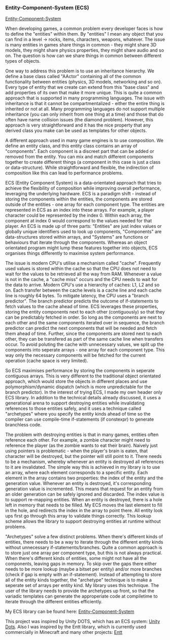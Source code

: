 ### Entity-Component-System (ECS)
[Entity-Component-System](https://github.com/ozzysmithjones/entity-component-system) 

When developing games, a common problem every developer faces is how to define the "entities" within them. By "entities" I mean any object that you can find in a level -> rocks, items, characters, weapons, whatever. The issue is many entities in games share things in common - they might share 3D models, they might share physics properties, they might share audio and so on. The question is how can we share things in common between different types of objects.

One way to address this problem is to use an inheritance hierarchy. We define a base class called "AActor" containing all of the common functionality between entities (physics, 3D models, networking and so on). Every type of entity that we create can extend from this "base class" and add properties of its own that make it more unique. This is quite a common approach that is supported in many programming languages. The issue with inheritance is that it cannot be compartmentalized - either the entire thing is inherited or not at all. Many programming languages do not support multiple inheritance (you can only inherit from one thing at a time) and those that do often have name collision issues (the diamond problem). However, this approach is very straightforward and it has the nice property that any derived class you make can be used as templates for other objects.

A different approach used in many game engines is to use composition. We define an entity class, and this entity class contains an array of "components". Each component is a discreet part that can be added or removed from the entity. You can mix and match different components together to create different things (a component in this case is just a class or data-structure). While straightforward and flexible, the indirection of composition like this can lead to performance problems. 

ECS (Entity Component System) is a data-orientated approach that tries to achieve the flexibility of composition while improving overall performance, leveraging the underlying hardware. ECS is a paradigm shift - instead of storing the components within the entities, the components are stored outside of the entities - one array for each component type. The entities are represented in ECS as an index into these arrays. For example, a player character could be represented by the index 0. Within each array, the component at index 0 would correspond to the values needed for that player. An ECS is made up of three parts: "Entities" are just index values or globally unique identifiers used to look up components, "Components" are data-structures stored within arrays, and "Systems" are functions or behaviours that iterate through the components. Whereas an object orientated program might lump these features together into objects, ECS organises things differently to maximise system performance. 

The issue is modern CPU's utilise a mechanism called "cache". Frequently used values is stored within the cache so that the CPU does not need to wait for the values to be retrieved all the way from RAM. Whenever a value is not in the cache, a "cache miss" occurs and the CPU needs to wait for the data to arrive. Modern CPU's use a hierarchy of caches: L1, L2 and so on. Each transfer between the cache levels is a cache line and each cache line is roughly 64 bytes. To mitigate latency, the CPU uses a "branch predictor". The branch predictor predicts the outcome of if-statements to fetch values to the cache ahead of time. ECS leverages these properties, storing the entity components next to each other (contiguously) so that they can be predictably fetched in order. So long as the components are next to each other and the same components iterated over in sequence, the branch predictor can predict the next components that will be needed and fetch them ahead of time. Further, since the components are stored next to each other, they can be transfered as part of the same cache line when transfers occur. To avoid poluting the cache with unnecessary values, we split up the components into seperate arrays - one array for each component type. This way only the necessary components will be fetched for the current operation (cache space is very limited). 

So ECS maximises performance by storing the components in seperate contiguous arrays. This is very different to the traditional object orientated approach, which would store the objects in different places and use polymorphism/dynamic dispatch (which is more unpredictable for the branch predictor). In the interest of trying ECS, I made my own header only ECS library. In addition to the technical details already discussed, it uses a generational arena to support destroying entities while invalidating references to those entities safely, and it uses a technique called "archetypes" where you specify the entity kinds ahead of time so the compiler can use compile-time if-statements (if constexpr) to generate branchless code. 

The problem with destroying entities is that in many games, entities often reference each other. For example, a zombie character might need to reference the player (as the zombie wants to eat their brain). Naively just using pointers is problematic - when the player's brain is eaten, that character will be destroyed, but the pointer will still point to it. There needs to be a mechanism, whereby whenever an entity is destroyed all references to it are invalidated. The simple way this is achieved in my library is to use an array, where each element corresponds to a specific entity. Each element in the array contains two properties: the index of the entity and the generation value. Whenever an entity is destroyed, it's corresponding generation value is incremented. This means that request for an entity from an older generation can be safely ignored and discarded. The index value is to support re-mapping entities. When an entity is destroyed, there is a hole left in memory that needs to be filled. My ECS moves the last element to fill in the hole, and redirects the index in the array to point there. All entity look ups first go through this array to validate things correctly. This lookup scheme allows the library to support destroying entities at runtime without problems. 

"Archetypes" solve a few distinct problems. When there's different kinds of entities, there needs to be a way to iterate through the different entity kinds without unnecessary if-statements/branches. Quite a common approach is to store just one array per component type, but this is not always practical. When there's different kinds of entities, some might not have all the components, leaving gaps in memory. To skip over the gaps there either needs to be more lookup (maybe a bitset per entity) and/or more branches (check if gap is empty with an if-statement). Instead of attempting to store all of the entity kinds together, the "archetype" technique is to make a seperate set of arrays per entity kind. My library uses this technique. The user of the library needs to provide the archetypes up front, so that the variadic templates can generate the approperiate code at compiletime to iterate through the different entities efficiently. 

My ECS library can be found here: 
[Entity-Component-System](https://github.com/ozzysmithjones/entity-component-system) 

This project was inspired by Unity DOTS, which has an ECS system: [Unity Dots](https://unity.com/dots). Also I was inspired by the Entt library, which is currently used commercially in Minecraft and many other projects: [Entt](https://github.com/skypjack/entt) 

